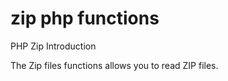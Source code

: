 # zip php functions

<p>PHP Zip Introduction </p>
The Zip files functions allows you to read ZIP files.
